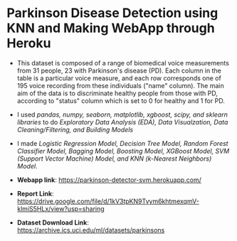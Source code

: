 # Parkinson Disease Detection using KNN and Making WebApp through Heroku
- This dataset is composed of a range of biomedical voice measurements from 31 people, 23 with Parkinson's disease (PD). Each column in the table is a particular voice measure, and each row corresponds one of 195 voice recording from these individuals ("name" column). The main aim of the data is to discriminate healthy people from those with PD, according to "status" column which is set to 0 for healthy and 1 for PD.

- I used *pandas, numpy, seaborn, matplotlib, xgboost, scipy, and sklearn libraries* to do *Exploratory Data Analysis (EDA), Data Visualzation, Data Cleaning/Filtering, and Building Models*

- I made *Logistic Regression Model, Decision Tree Model, Random Forest Classifier Model, Bagging Model, Boosting Model, XGBoost Model, SVM (Support Vector Machine) Model, and KNN (k-Nearest Neighbors) Model*.

- **Webapp link**: https://parkinson-detector-svm.herokuapp.com/
- **Report Link**: https://drive.google.com/file/d/1kV3tpKN9Tvym6khtmexqmV-klmiS5HLx/view?usp=sharing
- **Dataset Download Link**: https://archive.ics.uci.edu/ml/datasets/parkinsons
